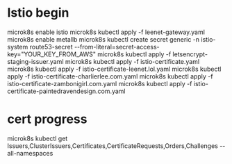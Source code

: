 # Istio begin
microk8s enable istio
microk8s kubectl apply -f leenet-gateway.yaml
microk8s enable metallb
microk8s kubectl create secret generic -n istio-system route53-secret --from-literal=secret-access-key="YOUR_KEY_FROM_AWS"
microk8s kubectl apply -f letsencrypt-staging-issuer.yaml
microk8s kubectl apply -f istio-certificate.yaml
microk8s kubectl apply -f istio-certificate-leenet.lol.yaml
microk8s kubectl apply -f istio-certificate-charlierlee.com.yaml
microk8s kubectl apply -f istio-certificate-zambonigirl.com.yaml
microk8s kubectl apply -f istio-certificate-paintedravendesign.com.yaml

# cert progress
microk8s kubectl get Issuers,ClusterIssuers,Certificates,CertificateRequests,Orders,Challenges --all-namespaces